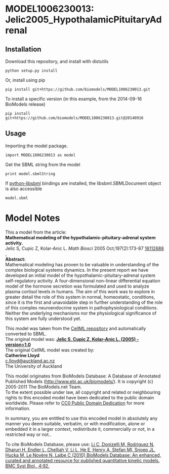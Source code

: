 # MODEL1006230013: Jelic2005_HypothalamicPituitaryAdrenal

## Installation

Download this repository, and install with distutils

`python setup.py install`

Or, install using pip

`pip install git+https://github.com/biomodels/MODEL1006230013.git`

To install a specific version (in this example, from the 2014-09-16 BioModels release)

`pip install git+https://github.com/biomodels/MODEL1006230013.git@20140916`

## Usage

Importing the model package.

`import MODEL1006230013 as model`

Get the SBML string from the model

`print model.sbmlString`

If [python-libsbml](https://pypi.python.org/pypi/python-libsbml) bindings are
installed, the libsbml.SBMLDocument object is also accessible

`model.sbml`


# Model Notes


This a model from the article:  
**Mathematical modeling of the hypothalamic-pituitary-adrenal system activity.**   
Jelic S, Cupic Z, Kolar-Anic L. _Math Biosci_ 2005 Oct;197(2):173-87
[16112688](http://www.ncbi.nlm.nih.gov/pubmed/16112688) ,  
**Abstract:**   
Mathematical modeling has proven to be valuable in understanding of the
complex biological systems dynamics. In the present report we have developed
an initial model of the hypothalamic-pituitary-adrenal system self-regulatory
activity. A four-dimensional non-linear differential equation model of the
hormone secretion was formulated and used to analyze plasma cortisol levels in
humans. The aim of this work was to explore in greater detail the role of this
system in normal, homeostatic, conditions, since it is the first and
unavoidable step in further understanding of the role of this complex
neuroendocrine system in pathophysiological conditions. Neither the underlying
mechanisms nor the physiological significance of this system are fully
understood yet.

This model was taken from the [CellML
repository](http://www.cellml.org/models) and automatically converted to SBML.  
The original model was: [ **Jelic S, Cupic Z, Kolar-Anic L. (2005) -
version=1.0**
](http://models.cellml.org/exposure/4817bdfdd245412f52dd79da59137fe8)  
The original CellML model was created by:  
**Catherine Lloyd**   
c.lloyd@auckland.ac.nz  
The University of Auckland  

This model originates from BioModels Database: A Database of Annotated
Published Models (http://www.ebi.ac.uk/biomodels/). It is copyright (c)
2005-2011 The BioModels.net Team.  
To the extent possible under law, all copyright and related or neighbouring
rights to this encoded model have been dedicated to the public domain
worldwide. Please refer to [CC0 Public Domain
Dedication](http://creativecommons.org/publicdomain/zero/1.0/) for more
information.

In summary, you are entitled to use this encoded model in absolutely any
manner you deem suitable, verbatim, or with modification, alone or embedded it
in a larger context, redistribute it, commercially or not, in a restricted way
or not..  
  
To cite BioModels Database, please use: [Li C, Donizelli M, Rodriguez N,
Dharuri H, Endler L, Chelliah V, Li L, He E, Henry A, Stefan MI, Snoep JL,
Hucka M, Le Novère N, Laibe C (2010) BioModels Database: An enhanced, curated
and annotated resource for published quantitative kinetic models. BMC Syst
Biol., 4:92.](http://www.ncbi.nlm.nih.gov/pubmed/20587024)


